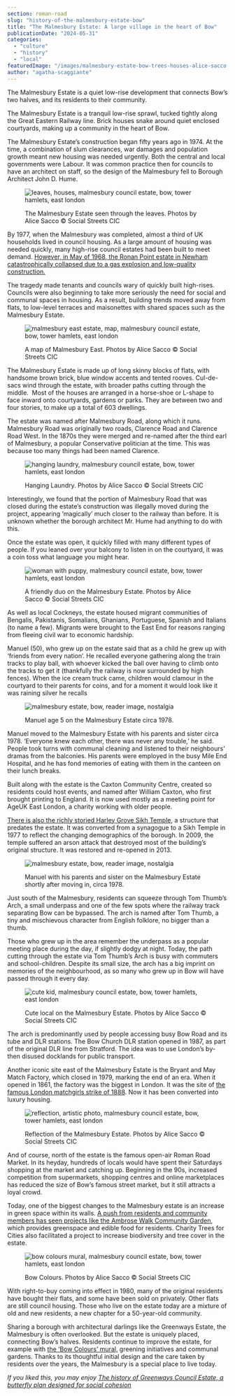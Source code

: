 ```yaml
---
section: roman-road
slug: "history-of-the-malmesbury-estate-bow"
title: "The Malmesbury Estate: A large village in the heart of Bow"
publicationDate: "2024-05-31"
categories: 
  - "culture"
  - "history"
  - "local"
featuredImage: "/images/malmesbury-estate-bow-trees-houses-alice-sacco.jpg"
author: "agatha-scaggiante"
---
```


The Malmesbury Estate is a quiet low-rise development that connects Bow’s two halves, and its residents to their community.

The Malmesbury Estate is a tranquil low-rise sprawl, tucked tightly along the Great Eastern Railway line. Brick houses snake around quiet enclosed courtyards, making up a community in the heart of Bow. 

The Malmesbury Estate’s construction began fifty years ago in 1974. At the time, a combination of slum clearances, war damages and population growth meant new housing was needed urgently. Both the central and local governments were Labour. It was common practice then for councils to have an architect on staff, so the design of the Malmesbury fell to Borough Architect John D. Hume. 

<figure>

![leaves, houses, malmesbury council estate, bow, tower hamlets, east london](/images/malmesbury-estate-bow-house-alice-sacco-1024x683.jpg)

<figcaption>

The Malmesbury Estate seen through the leaves. Photos by Alice Sacco © Social Streets CIC

</figcaption>

</figure>

By 1977, when the Malmesbury was completed, almost a third of UK households lived in council housing. As a large amount of housing was needed quickly, many high-rise council estates had been built to meet demand. [However, in May of 1968, the Ronan Point estate in Newham catastrophically collapsed due to a gas explosion and low-quality construction.](https://www.bbc.co.uk/news/uk-politics-44498608) 

The tragedy made tenants and councils wary of quickly built high-rises. Councils were also beginning to take more seriously the need for social and communal spaces in housing. As a result, building trends moved away from flats, to low-level terraces and maisonettes with shared spaces such as the Malmesbury Estate. 

<figure>

![malmesbury east estate, map, malmesbury council estate, bow, tower hamlets, east london](/images/malmesbury-estate-bow-map-alice-sacco-1024x683.jpg)

<figcaption>

A map of Malmesbury East. Photos by Alice Sacco © Social Streets CIC

</figcaption>

</figure>

The Malmesbury Estate is made up of long skinny blocks of flats, with handsome brown brick, blue window accents and tented rooves. Cul-de-sacs wind through the estate, with broader paths cutting through the middle.  Most of the houses are arranged in a horse-shoe or L-shape to face inward onto courtyards, gardens or parks. They are between two and four stories, to make up a total of 603 dwellings. 

The estate was named after Malmesbury Road, along which it runs. Malmesbury Road was originally two roads, Clarence Road and Clarence Road West. In the 1870s they were merged and re-named after the third earl of Malmesbury, a popular Conservative politician at the time. This was because too many things had been named Clarence. 

<figure>

![hanging laundry, malmesbury council estate, bow, tower hamlets, east london](/images/malmesbury-estate-bow-aundry-line-alice-sacco-1024x683.jpg)

<figcaption>

Hanging Laundry. Photos by Alice Sacco © Social Streets CIC

</figcaption>

</figure>

Interestingly, we found that the portion of Malmesbury Road that was closed during the estate’s construction was illegally moved during the project, appearing ‘magically’ much closer to the railway than before. It is unknown whether the borough architect Mr. Hume had anything to do with this.

Once the estate was open, it quickly filled with many different types of people. If you leaned over your balcony to listen in on the courtyard, it was a coin toss what language you might hear. 

<figure>

![woman with puppy, malmesbury council estate, bow, tower hamlets, east london](/images/malmesbury-estate-bow-resident-with-dog-alice-sacco-1024x683.jpg)

<figcaption>

A friendly duo on the Malmesbury Estate. Photos by Alice Sacco © Social Streets CIC

</figcaption>

</figure>

As well as local Cockneys, the estate housed migrant communities of Bengalis, Pakistanis, Somalians, Ghanians, Portuguese, Spanish and Italians (to name a few). Migrants were brought to the East End for reasons ranging from fleeing civil war to economic hardship. 

Manuel (50), who grew up on the estate said that as a child he grew up with ‘friends from every nation’. He recalled everyone gathering along the train tracks to play ball, with whoever kicked the ball over having to climb onto the tracks to get it (thankfully the railway is now surrounded by high fences). When the ice cream truck came, children would clamour in the courtyard to their parents for coins, and for a moment it would look like it was raining silver he recalls 

<figure>

![malmesbury estate, bow, reader image, nostalgia](/images/Malmesbury-estate-manuel-reader-image-1024x1365.jpg)

<figcaption>

Manuel age 5 on the Malmesbury Estate circa 1978.

</figcaption>

</figure>

Manuel moved to the Malmesbury Estate with his parents and sister circa 1978. ‘Everyone knew each other, there was never any trouble,’ he said. People took turns with communal cleaning and listened to their neighbours’ dramas from the balconies. His parents were employed in the busy Mile End Hospital, and he has fond memories of eating with them in the canteen on their lunch breaks. 

Built along with the estate is the Caxton Community Centre, created so residents could host events, and named after William Caxton, who first brought printing to England. It is now used mostly as a meeting point for AgeUK East London, a charity working with older people.

[There is also the richly storied Harley Grove Sikh Temple](https://romanroadlondon.com/harley-grove-gurdwara-sikh-temple-history/), a structure that predates the estate. It was converted from a synagogue to a Sikh Temple in 1977 to reflect the changing demographics of the borough. In 2009, the temple suffered an arson attack that destroyed most of the building’s original structure. It was restored and re-opened in 2013. 

<figure>

![malmesbury estate, bow, reader image, nostalgia](/images/Malmesbury-estate-reader-image-manuel-with-parents-and-sister-1024x1264.jpg)

<figcaption>

Manuel with his parents and sister on the Malmesbury Estate shortly after moving in, circa 1978.

</figcaption>

</figure>

Just south of the Malmesbury, residents can squeeze through Tom Thumb’s Arch, a small underpass and one of the few spots where the railway track separating Bow can be bypassed. The arch is named after Tom Thumb, a tiny and mischievous character from English folklore, no bigger than a thumb. 

Those who grew up in the area remember the underpass as a popular meeting place during the day, if slightly dodgy at night. Today, the path cutting through the estate via Tom Thumb’s Arch is busy with commuters and school-children. Despite its small size, the arch has a big imprint on memories of the neighbourhood, as so many who grew up in Bow will have passed through it every day.  

<figure>

![cute kid, malmesbury council estate, bow, tower hamlets, east london](/images/malmesbury-estate-bow-cute-kid-alice-sacco-1024x683.jpg)

<figcaption>

Cute local on the Malmesbury Estate. Photos by Alice Sacco © Social Streets CIC

</figcaption>

</figure>

The arch is predominantly used by people accessing busy Bow Road and its tube and DLR stations. The Bow Church DLR station opened in 1987, as part of the original DLR line from Stratford. The idea was to use London’s by-then disused docklands for public transport. 

Another iconic site east of the Malmesbury Estate is the Bryant and May Match Factory, which closed in 1979, marking the end of an era. When it opened in 1861, the factory was the biggest in London. It was the site of [the famous London matchgirls strike of 1888](https://romanroadlondon.com/annie-besant-match-girl-riots-bow/). Now it has been converted into luxury housing. 

<figure>

![reflection, artistic photo, malmesbury council estate, bow, tower hamlets, east london](/images/malmesbury-estate-bow-reflection-alice-sacco-1024x683.jpg)

<figcaption>

Reflection of the Malmesbury Estate. Photos by Alice Sacco © Social Streets CIC

</figcaption>

</figure>

And of course, north of the estate is the famous open-air Roman Road Market. In its heyday, hundreds of locals would have spent their Saturdays shopping at the market and catching up. Beginning in the 90s, increased competition from supermarkets, shopping centres and online marketplaces has reduced the size of Bow’s famous street market, but it still attracts a loyal crowd. 

Today, one of the biggest changes to the Malmesbury estate is an increase in green space within its walls. [A push from residents and community members has seen projects like the Ambrose Walk Community Garden](https://romanroadlondon.com/ambrose-walk-community-garden-project/), which provides greenspace and edible food for residents. Charity Trees for Cities also facilitated a project to increase biodiversity and tree cover in the estate. 

<figure>

![bow colours mural, malmesbury council estate, bow, tower hamlets, east london](/images/malmesbury-estate-bow-colours-mural-alice-sacco-1024x683.jpg)

<figcaption>

Bow Colours. Photos by Alice Sacco © Social Streets CIC

</figcaption>

</figure>

With right-to-buy coming into effect in 1980, many of the original residents have bought their flats, and some have been sold on privately. Other flats are still council housing. Those who live on the estate today are a mixture of old and new residents, a new chapter for a 50-year-old community. 

Sharing a borough with architectural darlings like the Greenways Estate, the Malmesbury is often overlooked. But the estate is uniquely placed, connecting Bow’s halves. Residents continue to improve the estate, for example with [the ‘Bow Colours’ mural,](https://romanroadlondon.com/bow-colours-mural/) greening initiatives and communal gardens. Thanks to its thoughtful initial design and the care taken by residents over the years, the Malmesbury is a special place to live today. 

_If you liked this, you may enjoy_ [_The history of Greenways Council Estate, a butterfly plan designed for social cohesion_](https://romanroadlondon.com/greenways-council-estate-globe-town-history/)


